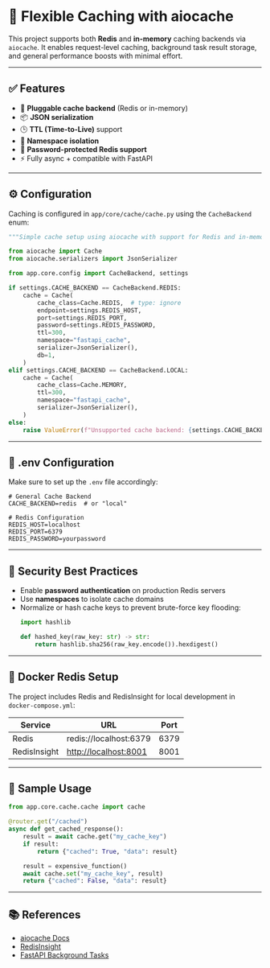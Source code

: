 # 🧠 Flexible Caching with aiocache

This project supports both **Redis** and **in-memory** caching backends via `aiocache`. It enables request-level caching, background task result storage, and general performance boosts with minimal effort.

---

## ✅ Features

* 🔄 **Pluggable cache backend** (Redis or in-memory)
* 📦 **JSON serialization**
* 🕒 **TTL (Time-to-Live)** support
* 🧱 **Namespace isolation**
* 🔐 **Password-protected Redis support**
* ⚡ Fully async + compatible with FastAPI

---

## ⚙️ Configuration

Caching is configured in `app/core/cache/cache.py` using the `CacheBackend` enum:

```python
"""Simple cache setup using aiocache with support for Redis and in-memory backends."""

from aiocache import Cache
from aiocache.serializers import JsonSerializer

from app.core.config import CacheBackend, settings

if settings.CACHE_BACKEND == CacheBackend.REDIS:
    cache = Cache(
        cache_class=Cache.REDIS,  # type: ignore
        endpoint=settings.REDIS_HOST,
        port=settings.REDIS_PORT,
        password=settings.REDIS_PASSWORD,
        ttl=300,
        namespace="fastapi_cache",
        serializer=JsonSerializer(),
        db=1,
    )
elif settings.CACHE_BACKEND == CacheBackend.LOCAL:
    cache = Cache(
        cache_class=Cache.MEMORY,
        ttl=300,
        namespace="fastapi_cache",
        serializer=JsonSerializer(),
    )
else:
    raise ValueError(f"Unsupported cache backend: {settings.CACHE_BACKEND}")
```

---

## 🧾 .env Configuration

Make sure to set up the `.env` file accordingly:

```env
# General Cache Backend
CACHE_BACKEND=redis  # or "local"

# Redis Configuration
REDIS_HOST=localhost
REDIS_PORT=6379
REDIS_PASSWORD=yourpassword
```

---

## 🔐 Security Best Practices

* Enable **password authentication** on production Redis servers
* Use **namespaces** to isolate cache domains
* Normalize or hash cache keys to prevent brute-force key flooding:
  ```python
  import hashlib

  def hashed_key(raw_key: str) -> str:
      return hashlib.sha256(raw_key.encode()).hexdigest()
  ```

---

## 🐳 Docker Redis Setup

The project includes Redis and RedisInsight for local development in `docker-compose.yml`:

| Service      | URL                                            | Port |
| ------------ | ---------------------------------------------- | ---- |
| Redis        | redis://localhost:6379                         | 6379 |
| RedisInsight | [http://localhost:8001](http://localhost:8001) | 8001 |

---

## 🧪 Sample Usage

```python
from app.core.cache.cache import cache

@router.get("/cached")
async def get_cached_response():
    result = await cache.get("my_cache_key")
    if result:
        return {"cached": True, "data": result}

    result = expensive_function()
    await cache.set("my_cache_key", result)
    return {"cached": False, "data": result}
```

---

## 📚 References

* [aiocache Docs](https://aiocache.readthedocs.io/)
* [RedisInsight](https://redis.com/redis-enterprise/redis-insight/)
* [FastAPI Background Tasks](https://fastapi.tiangolo.com/tutorial/background-tasks/)
